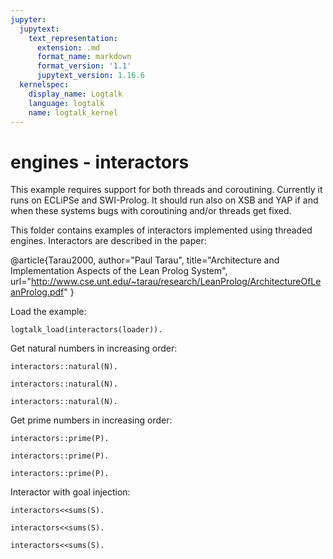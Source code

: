 ```yaml
---
jupyter:
  jupytext:
    text_representation:
      extension: .md
      format_name: markdown
      format_version: '1.1'
      jupytext_version: 1.16.6
  kernelspec:
    display_name: Logtalk
    language: logtalk
    name: logtalk_kernel
---
```


<!--
________________________________________________________________________

This file is part of Logtalk <https://logtalk.org/>  
SPDX-FileCopyrightText: 1998-2025 Paulo Moura <pmoura@logtalk.org>  
SPDX-License-Identifier: Apache-2.0

Licensed under the Apache License, Version 2.0 (the "License");
you may not use this file except in compliance with the License.
You may obtain a copy of the License at

    http://www.apache.org/licenses/LICENSE-2.0

Unless required by applicable law or agreed to in writing, software
distributed under the License is distributed on an "AS IS" BASIS,
WITHOUT WARRANTIES OR CONDITIONS OF ANY KIND, either express or implied.
See the License for the specific language governing permissions and
limitations under the License.
________________________________________________________________________
-->

# engines - interactors

This example requires support for both threads and coroutining. Currently it
runs on ECLiPSe and SWI-Prolog. It should run also on XSB and YAP if and when
these systems bugs with coroutining and/or threads get fixed.

This folder contains examples of interactors implemented using threaded engines.
Interactors are described in the paper:

@article{Tarau2000,
	author="Paul Tarau",
	title="Architecture and Implementation Aspects of the Lean Prolog System",
	url="http://www.cse.unt.edu/~tarau/research/LeanProlog/ArchitectureOfLeanProlog.pdf"
}

Load the example:

```logtalk
logtalk_load(interactors(loader)).
```

<!--
true.
-->

Get natural numbers in increasing order:

```logtalk
interactors::natural(N).
```

<!--
N = 1.
-->

```logtalk
interactors::natural(N).
```

<!--
N = 2.
-->

```logtalk
interactors::natural(N).
```

<!--
N = 3.
-->


Get prime numbers in increasing order:

```logtalk
interactors::prime(P).
```

<!--
N = 2.
-->

```logtalk
interactors::prime(P).
```

<!--
N = 3.
-->

```logtalk
interactors::prime(P).
```

<!--
N = 5.
-->

Interactor with goal injection:

```logtalk
interactors<<sums(S).
```

<!--
S =  (0->2).
-->

```logtalk
interactors<<sums(S).
```

<!--
S =  (2->7).
-->

```logtalk
interactors<<sums(S).
```

<!--
S =  (7->9).
-->
